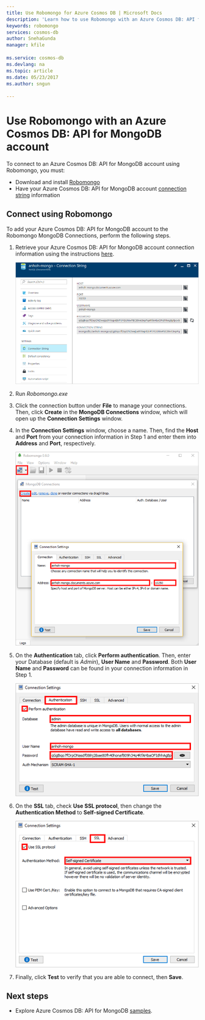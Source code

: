 ```yaml
---
title: Use Robomongo for Azure Cosmos DB | Microsoft Docs
description: 'Learn how to use Robomongo with an Azure Cosmos DB: API for MongoDB account'
keywords: robomongo
services: cosmos-db
author: SnehaGunda
manager: kfile

ms.service: cosmos-db
ms.devlang: na
ms.topic: article
ms.date: 05/23/2017
ms.author: sngun

---
```

# Use Robomongo with an Azure Cosmos DB: API for MongoDB account
To connect to an Azure Cosmos DB: API for MongoDB account using Robomongo, you must:

* Download and install [Robomongo](https://robomongo.org/)
* Have your Azure Cosmos DB: API for MongoDB account [connection string](connect-mongodb-account.md) information

## Connect using Robomongo
To add your Azure Cosmos DB: API for MongoDB account to the Robomongo MongoDB Connections, perform the following steps.

1. Retrieve your Azure Cosmos DB: API for MongoDB account connection information using the instructions [here](connect-mongodb-account.md).

    ![Screen shot of the connection string blade](./media/mongodb-robomongo/connectionstringblade.png)
2. Run *Robomongo.exe*

3. Click the connection button under **File** to manage your connections. Then, click **Create** in the **MongoDB Connections** window, which will open up the **Connection Settings** window.

4. In the **Connection Settings** window, choose a name. Then, find the **Host** and **Port** from your connection information in Step 1 and enter them into **Address** and **Port**, respectively.

    ![Screen shot of the Robomongo Manage Connections](./media/mongodb-robomongo/manageconnections.png)
5. On the **Authentication** tab, click **Perform authentication**. Then, enter your Database (default is *Admin*), **User Name** and **Password**.
Both **User Name** and **Password** can be found in your connection information in Step 1.

    ![Screen shot of the Robomongo Authentication Tab](./media/mongodb-robomongo/authentication.png)
6. On the **SSL** tab, check **Use SSL protocol**, then change the **Authentication Method** to **Self-signed Certificate**.

    ![Screen shot of the Robomongo SSL Tab](./media/mongodb-robomongo/SSL.png)
7. Finally, click **Test** to verify that you are able to connect, then **Save**.

## Next steps
* Explore Azure Cosmos DB: API for MongoDB [samples](mongodb-samples.md).
